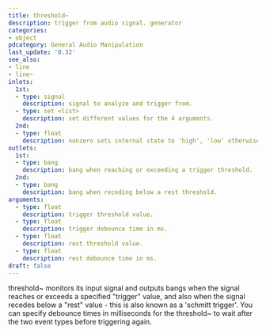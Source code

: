 ```yaml
---
title: threshold~
description: trigger from audio signal. generator
categories:
- object
pdcategory: General Audio Manipulation
last_update: '0.32'
see_also:
- line
- line~
inlets:
  1st:
  - type: signal
    description: signal to analyze and trigger from.
  - type: set <list>
    description: set different values for the 4 arguments.
  2nd:
  - type: float
    description: nonzero sets internal state to 'high', 'low' otherwise.
outlets:
  1st:
  - type: bang
    description: bang when reaching or exceeding a trigger threshold.
  2nd:
  - type: bang
    description: bang when receding below a rest threshold.
arguments:
  - type: float
    description: trigger threshold value.
  - type: float
    description: trigger debounce time in ms.
  - type: float
    description: rest threshold value.
  - type: float
    description: rest debounce time in ms.
draft: false
---
```

threshold~ monitors its input signal and outputs bangs when the signal reaches or exceeds a specified "trigger" value, and also when the signal recedes below a "rest" value - this is also known as a 'schmitt trigger'. You can specify debounce times in milliseconds for the threshold~ to wait after the two event types before triggering again.